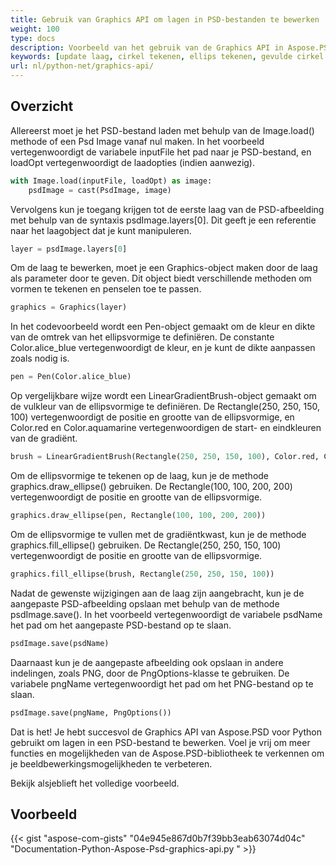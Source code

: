 ```yaml
---
title: Gebruik van Graphics API om lagen in PSD-bestanden te bewerken
weight: 100
type: docs
description: Voorbeeld van het gebruik van de Graphics API in Aspose.PSD voor Python
keywords: [update laag, cirkel tekenen, ellips tekenen, gevulde cirkel tekenen, graphics, psd api, python, voorbeeldcode]
url: nl/python-net/graphics-api/
---
```


## **Overzicht**
Allereerst moet je het PSD-bestand laden met behulp van de Image.load() methode of een Psd Image vanaf nul maken. In het voorbeeld vertegenwoordigt de variabele inputFile het pad naar je PSD-bestand, en loadOpt vertegenwoordigt de laadopties (indien aanwezig).

```python 
with Image.load(inputFile, loadOpt) as image:
    psdImage = cast(PsdImage, image)
```
Vervolgens kun je toegang krijgen tot de eerste laag van de PSD-afbeelding met behulp van de syntaxis psdImage.layers[0]. Dit geeft je een referentie naar het laagobject dat je kunt manipuleren.

```python 
layer = psdImage.layers[0]
```
Om de laag te bewerken, moet je een Graphics-object maken door de laag als parameter door te geven. Dit object biedt verschillende methoden om vormen te tekenen en penselen toe te passen.

```python 
graphics = Graphics(layer)
```
In het codevoorbeeld wordt een Pen-object gemaakt om de kleur en dikte van de omtrek van het ellipsvormige te definiëren. De constante Color.alice_blue vertegenwoordigt de kleur, en je kunt de dikte aanpassen zoals nodig is.

```python 
pen = Pen(Color.alice_blue)
```
Op vergelijkbare wijze wordt een LinearGradientBrush-object gemaakt om de vulkleur van de ellipsvormige te definiëren. De Rectangle(250, 250, 150, 100) vertegenwoordigt de positie en grootte van de ellipsvormige, en Color.red en Color.aquamarine vertegenwoordigen de start- en eindkleuren van de gradiënt.

```python 
brush = LinearGradientBrush(Rectangle(250, 250, 150, 100), Color.red, Color.aquamarine, 45)
```
Om de ellipsvormige te tekenen op de laag, kun je de methode graphics.draw_ellipse() gebruiken. De Rectangle(100, 100, 200, 200) vertegenwoordigt de positie en grootte van de ellipsvormige.

```python 
graphics.draw_ellipse(pen, Rectangle(100, 100, 200, 200))
```
Om de ellipsvormige te vullen met de gradiëntkwast, kun je de methode graphics.fill_ellipse() gebruiken. De Rectangle(250, 250, 150, 100) vertegenwoordigt de positie en grootte van de ellipsvormige.

```python 
graphics.fill_ellipse(brush, Rectangle(250, 250, 150, 100))
```
Nadat de gewenste wijzigingen aan de laag zijn aangebracht, kun je de aangepaste PSD-afbeelding opslaan met behulp van de methode psdImage.save(). In het voorbeeld vertegenwoordigt de variabele psdName het pad om het aangepaste PSD-bestand op te slaan.

```python 
psdImage.save(psdName)
```
Daarnaast kun je de aangepaste afbeelding ook opslaan in andere indelingen, zoals PNG, door de PngOptions-klasse te gebruiken. De variabele pngName vertegenwoordigt het pad om het PNG-bestand op te slaan.

```python 
psdImage.save(pngName, PngOptions())
```
Dat is het! Je hebt succesvol de Graphics API van Aspose.PSD voor Python gebruikt om lagen in een PSD-bestand te bewerken. Voel je vrij om meer functies en mogelijkheden van de Aspose.PSD-bibliotheek te verkennen om je beeldbewerkingsmogelijkheden te verbeteren.

Bekijk alsjeblieft het volledige voorbeeld.

## **Voorbeeld**
{{< gist "aspose-com-gists" "04e945e867d0b7f39bb3eab63074d04c" "Documentation-Python-Aspose-Psd-graphics-api.py " >}}
